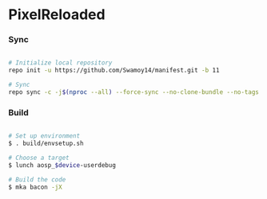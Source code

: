# PixelReloaded #

### Sync ###

```bash

# Initialize local repository
repo init -u https://github.com/Swamoy14/manifest.git -b 11

# Sync
repo sync -c -j$(nproc --all) --force-sync --no-clone-bundle --no-tags
```

### Build ###

```bash

# Set up environment
$ . build/envsetup.sh

# Choose a target
$ lunch aosp_$device-userdebug

# Build the code
$ mka bacon -jX
```

